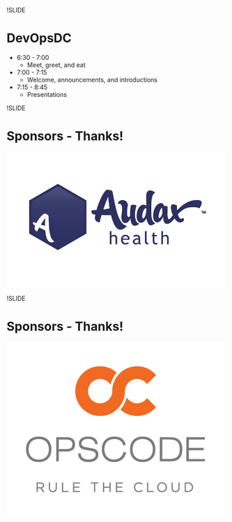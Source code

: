 !SLIDE 
# DevOpsDC #

* 6:30 - 7:00
  * Meet, greet, and eat
* 7:00 - 7:15
  * Welcome, announcements, and introductions
* 7:15 - 8:45
  * Presentations

!SLIDE
# Sponsors - Thanks! #

![Audax Health](../images/Audax_logo.jpg)

!SLIDE
# Sponsors - Thanks! #

![Opscode](../images/Opscode.png)



